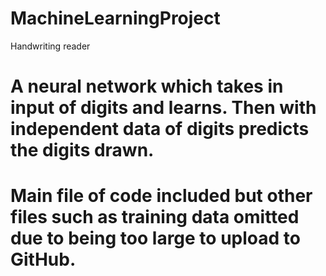 # MachineLearningProject
Handwriting reader

# A neural network which takes in input of digits and learns. Then with independent data of digits predicts the digits drawn.
# Main file of code included but other files such as training data omitted due to being too large to upload to GitHub.
